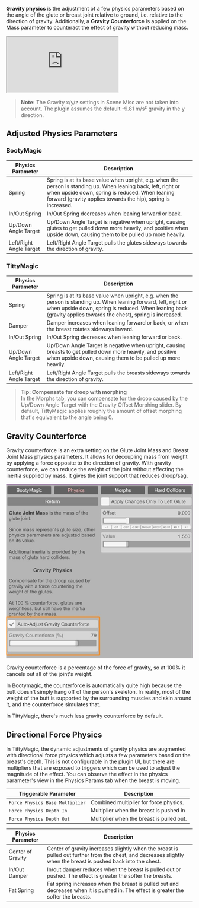 **Gravity physics** is the adjustment of a few physics parameters based on the angle of the glute or breast joint relative to ground, i.e. relative to the direction of gravity. Additionally, a **Gravity Counterforce** is applied on the Mass parameter to counteract the effect of gravity without reducing mass.

<div class='video-container'>
  <iframe
    src='https://videos.sproutvideo.com/embed/709fdbb31d1decc9f9/311a7482d7cc163a?playerTheme=dark&amp;playerColor=2f3437'
    allowfullscreen
    referrerpolicy='no-referrer-when-downgrade'
    title='Gravity physics'>
  </iframe>
</div>

> **Note:** The Gravity x/y/z settings in Scene Misc are not taken into account. The plugin assumes the default -9.81 m/s² gravity in the y direction.

## Adjusted Physics Parameters

### BootyMagic

| Physics Parameter | Description |
|-------------------|-------------|
| Spring | Spring is at its base value when upright, e.g. when the person is standing up. When leaning back, left, right or when upside down, spring is reduced. When leaning forward (gravity applies towards the hip), spring is increased.
| In/Out Spring | In/Out Spring decreases when leaning forward or back. |
| Up/Down Angle Target | Up/Down Angle Target is negative when upright, causing glutes to get pulled down more heavily, and positive when upside down, causing them to be pulled up more heavily. |
| Left/Right Angle Target | Left/Right Angle Target pulls the glutes sideways towards the direction of gravity. |

### TittyMagic

| Physics Parameter | Description |
|-------------------|-------------|
| Spring | Spring is at its base value when upright, e.g. when the person is standing up. When leaning forward, left, right or when upside down, spring is reduced. When leaning back (gravity applies towards the chest), spring is increased.
| Damper | Damper increases when leaning forward or back, or when the breast rotates sideways inward. |
| In/Out Spring | In/Out Spring decreases when leaning forward or back. |
| Up/Down Angle Target | Up/Down Angle Target is negative when upright, causing breasts to get pulled down more heavily, and positive when upside down, causing them to be pulled up more heavily. |
| Left/Right Angle Target | Left/Right Angle Target pulls the breasts sideways towards the direction of gravity. |

> **Tip: Compensate for droop with morphing**<br/>
> In the Morphs tab, you can compensate for the droop caused by the Up/Down Angle Target with the Gravity Offset Morphing slider. By default, TittyMagic applies roughly the amount of offset morphing that's equivalent to the angle being 0.

## Gravity Counterforce

Gravity counterforce is an extra setting on the Glute Joint Mass and Breast Joint Mass physics parameters. It allows for decoupling mass from weight by applying a force opposite to the direction of gravity. With gravity counterforce, we can reduce the weight of the joint without affecting the inertia supplied by mass. It gives the joint support that reduces droop/sag.

![1_0_gravity_counterforce.jpg](/assets/screens/naturalis/1_0_gravity_counterforce.jpg)

Gravity counterforce is a percentage of the force of gravity, so at 100% it cancels out all of the joint's weight.

In Bootymagic, the counterforce is automatically quite high because the butt doesn't simply hang off of the person's skeleton. In reality, most of the weight of the butt is supported by the surrounding muscles and skin around it, and the counterforce simulates that.

In TittyMagic, there's much less gravity counterforce by default.

## Directional Force Physics

In TittyMagic, the dynamic adjustments of gravity physics are augmented with directional force physics which adjusts a few parameters based on the breast's depth. This is not configurable in the plugin UI, but there are multipliers that are exposed to triggers which can be used to adjust the magnitude of the effect. You can observe the effect in the physics parameter's view in the Physics Params tab when the breast is moving.

| Triggerable Parameter | Description |
|-------------------|-------------|
| `Force Physics Base Multiplier` | Combined multiplier for force physics. |
| `Force Physics Depth In` | Multiplier when the breast is pushed in |
| `Force Physics Depth Out` | Multiplier when the breast is pulled out. |

| Physics Parameter | Description |
|-------------------|-------------|
| Center of Gravity | Center of gravity increases slightly when the breast is pulled out further from the chest, and decreases slightly when the breast is pushed back into the chest. |
| In/Out Damper | In/out damper reduces when the breast is pulled out or pushed. The effect is greater the softer the breasts. |
| Fat Spring | Fat spring increases when the breast is pulled out and decreases when it is pushed in. The effect is greater the softer the breasts. |
